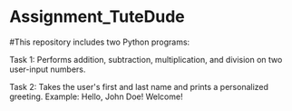 # Assignment_TuteDude

#This repository includes two Python programs:

Task 1: Performs addition, subtraction, multiplication, and division on two user-input numbers.

Task 2: Takes the user's first and last name and prints a personalized greeting.
Example: Hello, John Doe! Welcome!

